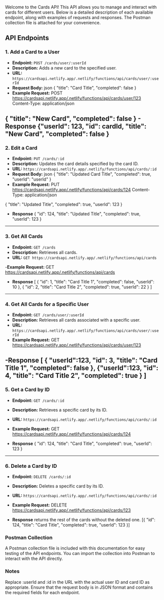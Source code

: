 
Welcome to the Cards API! This API allows you to manage and interact with cards for different users. Below is a detailed description of each available endpoint, along with examples of requests and responses. The Postman collection file is attached for your convenience.

## API Endpoints

### 1. Add a Card to a User
- **Endpoint:** `POST /cards/user/:userId`
- **Description:** Adds a new card to the specified user.
- **URL:** `https://cardsapi.netlify.app/.netlify/functions/api/cards/user/:userId`
- **Request Body:**
json
  {
    "title": "Card Title",
    "completed": false
  }
- **Example Request:**
  POST https://cardsapi.netlify.app/.netlify/functions/api/cards/user/123
Content-Type: application/json

{
  "title": "New Card",
  "completed": false
}
-**Response**
{"userId": 123,
  "id": cardId,
  "title": "New Card",
  "completed": false
}
---------------------------
### 2. Edit a Card
- **Endpoint:** `PUT /cards/:id`
- **Description:** Updates the card details specified by the card ID.
- **URL:** `https://cardsapi.netlify.app/.netlify/functions/api/cards/:id`
- **Request Body:**
json
 {
  "title": "Updated Card Title",
  "completed": true,
  "userId": "userId"
}
- **Example Request:**
 PUT https://cardsapi.netlify.app/.netlify/functions/api/cards/124
Content-Type: application/json

{
  "title": "Updated Title",
  "completed": true,
  "userId": 123
}
- **Response**
{
  "id": 124,
  "title": "Updated Title",
  "completed": true,
  "userId": 123
}
---------------------------
### 3. Get All Cards
- **Endpoint:** `GET /cards`
- **Description:** Retrieves all cards.
- **URL:** `GET https://cardsapi.netlify.app/.netlify/functions/api/cards`

-**Example Request:**
 GET https://cardsapi.netlify.app/.netlify/functions/api/cards

- **Response**
[
  {
    "id": 1,
    "title": "Card Title 1",
    "completed": false,
    "userId": 10
  },
  {
    "id": 2,
    "title": "Card Title 2",
    "completed": true,
    "userId": 22
  }
]
---------------------------
### 4. Get All Cards for a Specific User
- **Endpoint:** `GET /cards/user/:userId`
- **Description:** Retrieves all cards associated with a specific user.
- **URL:** `https://cardsapi.netlify.app/.netlify/functions/api/cards/user/:userId`
- **Example Request:**
GET https://cardsapi.netlify.app/.netlify/functions/api/cards/user/123

-**Response**
[
  {
   "userId":123,
    "id": 3,
    "title": "Card Title 1",
    "completed": false
  },
  {"userId":123,
    "id": 4,
    "title": "Card Title 2",
    "completed": true
  }
]
---------------------------
### 5. Get a Card by ID
- **Endpoint:** `GET /cards/:id`
- **Description:** Retrieves a specific card by its ID.
- **URL:** `https://cardsapi.netlify.app/.netlify/functions/api/cards/:id`
- **Example Request:**
GET https://cardsapi.netlify.app/.netlify/functions/api/cards/124


- **Response**
{
  "id": 124,
  "title": "Card Title",
  "completed": true,
  "userId": 123
}
---------------------------
### 6. Delete a Card by ID
- **Endpoint:** `DELETE /cards/:id`
- **Description:** Deletes a specific card by its ID.
- **URL:** `https://cardsapi.netlify.app/.netlify/functions/api/cards/:id`
- **Example Request:**
DELETE https://cardsapi.netlify.app/.netlify/functions/api/cards/123



- **Response**
returns the rest of the cards without the deleted one.
[{
  "id": 124,
  "title": "Card Title",
  "completed": true,
  "userId": 123
}]

### Postman Collection
A Postman collection file is included with this documentation for easy testing of the API endpoints.
You can import the collection into Postman to interact with the API directly.
### Notes
Replace :userId and :id in the URL with the actual user ID and card ID as appropriate.
Ensure that the request body is in JSON format and contains the required fields for each endpoint.



  
